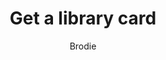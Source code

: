 ---
layout: post
title: Get a library card
author: Brodie
section: patron-services
categories: [patron-services, brodie]
audience: ""
keywords: ""
goals: ""
actions: ""
---